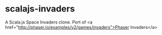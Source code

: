 # scalajs-invaders
A Scala.js Space Invaders clone. Port of &lt;a href="http://phaser.io/examples/v2/games/invaders">Phaser Invaders&lt;/a>
